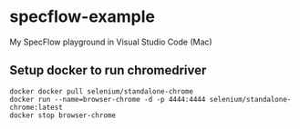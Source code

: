 # specflow-example
My SpecFlow playground in Visual Studio Code (Mac)

## Setup docker to run chromedriver
```
docker docker pull selenium/standalone-chrome
docker run --name=browser-chrome -d -p 4444:4444 selenium/standalone-chrome:latest
docker stop browser-chrome 
```
